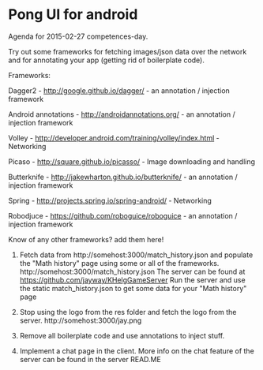 # Pong UI for android

Agenda for 2015-02-27 competences-day.

Try out some frameworks for fetching images/json data over the network and for annotating your app (getting rid of boilerplate code).

Frameworks:

Dagger2 - http://google.github.io/dagger/ - an annotation / injection framework

Android annotations - http://androidannotations.org/ - an annotation / injection framework

Volley - http://developer.android.com/training/volley/index.html - Networking

Picaso - http://square.github.io/picasso/ - Image downloading and handling

Butterknife - http://jakewharton.github.io/butterknife/ - an annotation / injection framework

Spring - http://projects.spring.io/spring-android/ - Networking

Robodjuce - https://github.com/roboguice/roboguice - an annotation / injection framework

Know of any other frameworks? add them here!


1. Fetch data from http://somehost:3000/match_history.json and populate the "Math history" page using some or all of the frameworks. http://somehost:3000/match_history.json
The server can be found at https://github.com/jayway/KHelgGameServer
Run the server and use the static match_history.json to get some data for your "Math history" page

2. Stop using the logo from the res folder and fetch the logo from the server. http://somehost:3000/jay.png

3. Remove all boilerplate code and use annotations to inject stuff.

4. Implement a chat page in the client. More info on the chat feature of the server can be found in the server READ.ME
